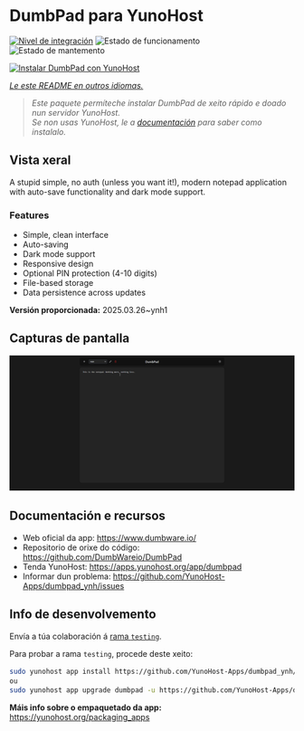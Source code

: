 <!--
NOTA: Este README foi creado automáticamente por <https://github.com/YunoHost/apps/tree/master/tools/readme_generator>
NON debe editarse manualmente.
-->

# DumbPad para YunoHost

[![Nivel de integración](https://apps.yunohost.org/badge/integration/dumbpad)](https://ci-apps.yunohost.org/ci/apps/dumbpad/)
![Estado de funcionamento](https://apps.yunohost.org/badge/state/dumbpad)
![Estado de mantemento](https://apps.yunohost.org/badge/maintained/dumbpad)

[![Instalar DumbPad con YunoHost](https://install-app.yunohost.org/install-with-yunohost.svg)](https://install-app.yunohost.org/?app=dumbpad)

*[Le este README en outros idiomas.](./ALL_README.md)*

> *Este paquete permíteche instalar DumbPad de xeito rápido e doado nun servidor YunoHost.*  
> *Se non usas YunoHost, le a [documentación](https://yunohost.org/install) para saber como instalalo.*

## Vista xeral

A stupid simple, no auth (unless you want it!), modern notepad application with auto-save functionality and dark mode support.

### Features

- Simple, clean interface
- Auto-saving
- Dark mode support
- Responsive design
- Optional PIN protection (4-10 digits)
- File-based storage
- Data persistence across updates


**Versión proporcionada:** 2025.03.26~ynh1

## Capturas de pantalla

![Captura de pantalla de DumbPad](./doc/screenshots/screenshot.png)

## Documentación e recursos

- Web oficial da app: <https://www.dumbware.io/>
- Repositorio de orixe do código: <https://github.com/DumbWareio/DumbPad>
- Tenda YunoHost: <https://apps.yunohost.org/app/dumbpad>
- Informar dun problema: <https://github.com/YunoHost-Apps/dumbpad_ynh/issues>

## Info de desenvolvemento

Envía a túa colaboración á [rama `testing`](https://github.com/YunoHost-Apps/dumbpad_ynh/tree/testing).

Para probar a rama `testing`, procede deste xeito:

```bash
sudo yunohost app install https://github.com/YunoHost-Apps/dumbpad_ynh/tree/testing --debug
ou
sudo yunohost app upgrade dumbpad -u https://github.com/YunoHost-Apps/dumbpad_ynh/tree/testing --debug
```

**Máis info sobre o empaquetado da app:** <https://yunohost.org/packaging_apps>
